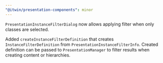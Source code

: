 ```yaml
---
"@itwin/presentation-components": minor
---
```


`PresentationInstanceFilterDialog` now allows applying filter when only classes are selected.

Added `createInstanceFilterDefinition` that creates `InstanceFilterDefinition` from `PresentationInstanceFilterInfo`. Created definition can be passed to `PresentationManager` to filter results when creating content or hierarchies.
